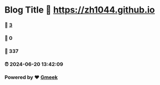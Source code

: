 # Blog Title :link: https://zh1044.github.io 
### :page_facing_up: [3](https://zh1044.github.io/tag.html) 
### :speech_balloon: 0 
### :hibiscus: 337 
### :alarm_clock: 2024-06-20 13:42:09 
### Powered by :heart: [Gmeek](https://github.com/Meekdai/Gmeek)
